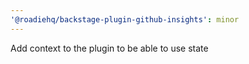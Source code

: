 ```yaml
---
'@roadiehq/backstage-plugin-github-insights': minor
---
```


Add context to the plugin to be able to use state
